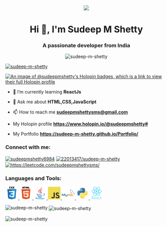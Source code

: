 <div align="center">
  <img height="150" src="https://media2.giphy.com/media/v1.Y2lkPTc5MGI3NjExaWVmNnlmM2x2NXZzbGxiemFoaHF4aXU2bTUxZmt6djB6ZDNtdzZ0MCZlcD12MV9pbnRlcm5hbF9naWZfYnlfaWQmY3Q9cw/LIauOaWIbW62ImyOak/giphy.gif"  />
</div>
<h1 align="center">Hi 👋, I'm Sudeep M Shetty</h1>
<h3 align="center">A passionate developer from India</h3>

<div style="text-align: center;">
  <p> 
    <img src="https://komarev.com/ghpvc/?username=sudeep-m-shetty&label=Profile%20views&color=0e75b6&style=flat" alt="sudeep-m-shetty" /> 
  </p>
</div>

<p align="left"> <a href="https://github.com/ryo-ma/github-profile-trophy"><img src="https://github-profile-trophy.vercel.app/?username=sudeep-m-shetty" alt="sudeep-m-shetty" /></a> </p>

[![An image of @sudeepmshetty's Holopin badges, which is a link to view their full Holopin profile](https://holopin.me/sudeepmshetty)](https://holopin.io/@sudeepmshetty)

- 🌱 I’m currently learning **ReactJs**

- 💬 Ask me about **HTML,CSS,JavaScript**

- 📫 How to reach me **sudeepmshettysms@gmail.com**

- My Holopin profile **https://www.holopin.io/@sudeepmshetty#**

- My Portfolio **https://sudeep-m-shetty.github.io/Portfolio/**

<h3 align="left">Connect with me:</h3>
<p align="left">
<a href="https://linkedin.com/in/sudeepmshetty6984" target="blank"><img align="center" src="https://raw.githubusercontent.com/rahuldkjain/github-profile-readme-generator/master/src/images/icons/Social/linked-in-alt.svg" alt="sudeepmshetty6984" height="30" width="40" /></a>
<a href="https://stackoverflow.com/users/22013417/sudeep-m-shetty" target="blank"><img align="center" src="https://raw.githubusercontent.com/rahuldkjain/github-profile-readme-generator/master/src/images/icons/Social/stack-overflow.svg" alt="22013417/sudeep-m-shetty" height="30" width="40" /></a>
<a href="https://www.leetcode.com/https://leetcode.com/sudeepmshettysms/" target="blank"><img align="center" src="https://raw.githubusercontent.com/rahuldkjain/github-profile-readme-generator/master/src/images/icons/Social/leet-code.svg" alt="https://leetcode.com/sudeepmshettysms/" height="30" width="40" /></a>
</p>

<h3 align="left">Languages and Tools:</h3>
<p align="left"> <a href="https://www.w3schools.com/css/" target="_blank" rel="noreferrer"> <img src="https://raw.githubusercontent.com/devicons/devicon/master/icons/css3/css3-original-wordmark.svg" alt="css3" width="40" height="40"/> </a> <a href="https://www.w3.org/html/" target="_blank" rel="noreferrer"> <img src="https://raw.githubusercontent.com/devicons/devicon/master/icons/html5/html5-original-wordmark.svg" alt="html5" width="40" height="40"/> </a> <a href="https://www.java.com" target="_blank" rel="noreferrer"> <img src="https://raw.githubusercontent.com/devicons/devicon/master/icons/java/java-original.svg" alt="java" width="40" height="40"/> </a> <a href="https://developer.mozilla.org/en-US/docs/Web/JavaScript" target="_blank" rel="noreferrer"> <img src="https://raw.githubusercontent.com/devicons/devicon/master/icons/javascript/javascript-original.svg" alt="javascript" width="40" height="40"/> </a> <a href="https://www.mysql.com/" target="_blank" rel="noreferrer"> <img src="https://raw.githubusercontent.com/devicons/devicon/master/icons/mysql/mysql-original-wordmark.svg" alt="mysql" width="40" height="40"/> </a> <a href="https://www.python.org" target="_blank" rel="noreferrer"> <img src="https://raw.githubusercontent.com/devicons/devicon/master/icons/python/python-original.svg" alt="python" width="40" height="40"/> </a> <a href="https://reactjs.org/" target="_blank" rel="noreferrer"> <img src="https://raw.githubusercontent.com/devicons/devicon/master/icons/react/react-original-wordmark.svg" alt="react" width="40" height="40"/> </a> </p>

<p><img align="left" src="https://github-readme-stats.vercel.app/api/top-langs?username=sudeep-m-shetty&show_icons=true&locale=en&layout=compact" alt="sudeep-m-shetty" /></p>

<p>&nbsp;<img align="center" src="https://github-readme-stats.vercel.app/api?username=sudeep-m-shetty&show_icons=true&locale=en" alt="sudeep-m-shetty" /></p>

<p><img align="center" src="https://github-readme-streak-stats.herokuapp.com/?user=sudeep-m-shetty&" alt="sudeep-m-shetty" /></p>

